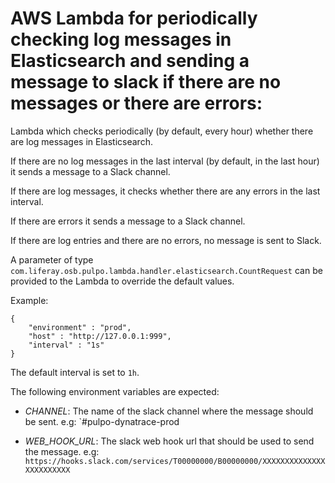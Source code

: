 # AWS Lambda for periodically checking log messages in Elasticsearch and sending a message to slack if there are no messages or there are errors:

Lambda which checks periodically (by default, every hour) whether there
are log messages in Elasticsearch.

If there are no log messages in the last interval (by default, in the
last hour) it sends a message to a Slack channel.

If there are log messages, it checks whether there are any errors in the
 last interval.

If there are errors it sends a message to a Slack channel.

If there are log entries and there are no errors, no message is sent to
Slack.

A parameter of type
`com.liferay.osb.pulpo.lambda.handler.elasticsearch.CountRequest` can be
 provided to the Lambda to override the default values.

Example:

```
{
  	"environment" : "prod",
  	"host" : "http://127.0.0.1:999",
  	"interval" : "1s"
}
```

The default interval is set to `1h`.

The following environment variables are expected:

- *CHANNEL*: The name of the slack channel where the message should be
sent.
e.g: `#pulpo-dynatrace-prod

- *WEB_HOOK_URL*: The slack web hook url that should be used to send the
 message.
 e.g: `https://hooks.slack.com/services/T00000000/B00000000/XXXXXXXXXXXXXXXXXXXXXXXX`
